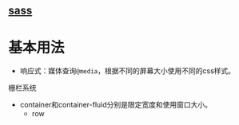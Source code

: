 [sass](./sass.md)
---

# 基本用法
- 响应式：媒体查询`@media`，根据不同的屏幕大小使用不同的css样式。

栅栏系统
- container和container-fluid分别是限定宽度和使用窗口大小。
    - row